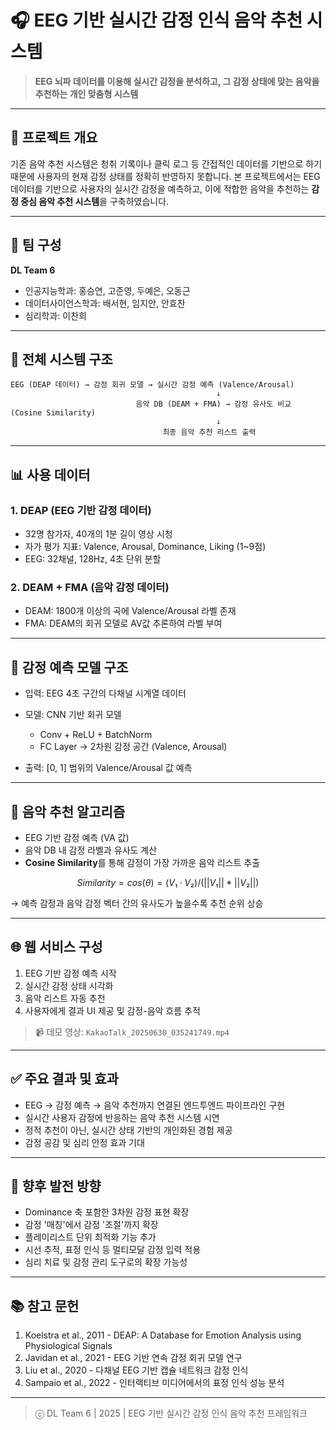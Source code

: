 # 🎧 EEG 기반 실시간 감정 인식 음악 추천 시스템

> **EEG 뇌파 데이터를 이용해 실시간 감정을 분석하고, 그 감정 상태에 맞는 음악을 추천하는 개인 맞춤형 시스템**

---

## 📌 프로젝트 개요

기존 음악 추천 시스템은 청취 기록이나 클릭 로그 등 간접적인 데이터를 기반으로 하기 때문에 사용자의 현재 감정 상태를 정확히 반영하지 못합니다. 본 프로젝트에서는 EEG 데이터를 기반으로 사용자의 실시간 감정을 예측하고, 이에 적합한 음악을 추천하는 **감정 중심 음악 추천 시스템**을 구축하였습니다.

---

## 👥 팀 구성

**DL Team 6**

* 인공지능학과: 홍승연, 고준영, 두예은, 오동근
* 데이터사이언스학과: 배서현, 임지안, 안효찬
* 심리학과: 이찬희

---

## 🧠 전체 시스템 구조

```
EEG (DEAP 데이터) → 감정 회귀 모델 → 실시간 감정 예측 (Valence/Arousal)
                                              ↓
                            음악 DB (DEAM + FMA) → 감정 유사도 비교 (Cosine Similarity)
                                              ↓
                                  최종 음악 추천 리스트 출력
```

---

## 📊 사용 데이터

### 1. DEAP (EEG 기반 감정 데이터)

* 32명 참가자, 40개의 1분 길이 영상 시청
* 자가 평가 지표: Valence, Arousal, Dominance, Liking (1\~9점)
* EEG: 32채널, 128Hz, 4초 단위 분할

### 2. DEAM + FMA (음악 감정 데이터)

* DEAM: 1800개 이상의 곡에 Valence/Arousal 라벨 존재
* FMA: DEAM의 회귀 모델로 AV값 추론하여 라벨 부여

---

## 🧩 감정 예측 모델 구조

* 입력: EEG 4초 구간의 다채널 시계열 데이터
* 모델: CNN 기반 회귀 모델

  * Conv + ReLU + BatchNorm
  * FC Layer → 2차원 감정 공간 (Valence, Arousal)
* 출력: \[0, 1] 범위의 Valence/Arousal 값 예측

---

## 🎼 음악 추천 알고리즘

* EEG 기반 감정 예측 (VA 값)
* 음악 DB 내 감정 라벨과 유사도 계산
* **Cosine Similarity**를 통해 감정이 가장 가까운 음악 리스트 추출

```math
Similarity = cos(θ) = (V₁·V₂) / (||V₁|| * ||V₂||)
```

→ 예측 감정과 음악 감정 벡터 간의 유사도가 높을수록 추천 순위 상승

---

## 🌐 웹 서비스 구성

1. EEG 기반 감정 예측 시작
2. 실시간 감정 상태 시각화
3. 음악 리스트 자동 추천
4. 사용자에게 결과 UI 제공 및 감정-음악 흐름 추적

> 📹 데모 영상: `KakaoTalk_20250630_035241749.mp4`

---

## ✅ 주요 결과 및 효과

* EEG → 감정 예측 → 음악 추천까지 연결된 엔드투엔드 파이프라인 구현
* 실시간 사용자 감정에 반응하는 음악 추천 시스템 시연
* 정적 추천이 아닌, 실시간 상태 기반의 개인화된 경험 제공
* 감정 공감 및 심리 안정 효과 기대

---

## 🔮 향후 발전 방향

* Dominance 축 포함한 3차원 감정 표현 확장
* 감정 '매칭'에서 감정 '조절'까지 확장
* 플레이리스트 단위 최적화 기능 추가
* 시선 추적, 표정 인식 등 멀티모달 감정 입력 적용
* 심리 치료 및 감정 관리 도구로의 확장 가능성

---

## 📚 참고 문헌

1. Koelstra et al., 2011 - DEAP: A Database for Emotion Analysis using Physiological Signals
2. Javidan et al., 2021 - EEG 기반 연속 감정 회귀 모델 연구
3. Liu et al., 2020 - 다채널 EEG 기반 캡슐 네트워크 감정 인식
4. Sampaio et al., 2022 - 인터랙티브 미디어에서의 표정 인식 성능 분석

---

> ⓒ DL Team 6 | 2025 | EEG 기반 실시간 감정 인식 음악 추천 프레임워크
